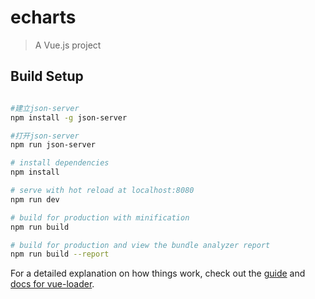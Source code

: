 # echarts

> A Vue.js project

## Build Setup




``` bash

#建立json-server
npm install -g json-server

#打开json-server
npm run json-server

# install dependencies
npm install

# serve with hot reload at localhost:8080
npm run dev

# build for production with minification
npm run build

# build for production and view the bundle analyzer report
npm run build --report
```



For a detailed explanation on how things work, check out the [guide](http://vuejs-templates.github.io/webpack/) and [docs for vue-loader](http://vuejs.github.io/vue-loader).

